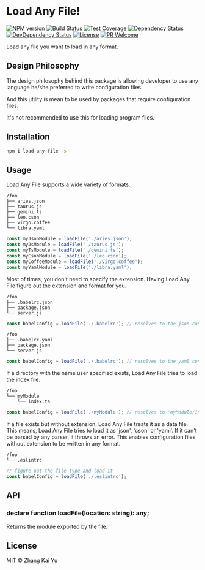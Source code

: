 # Load Any File!
[![NPM version][npm-image]][npm-url]
[![Build Status][travis-image]][travis-url]
[![Test Coverage][cov-image]][cov-url]
[![Dependency Status][daviddm-image]][daviddm-url]
[![DevDependency Status][daviddm-image-dev]][daviddm-url-dev]
[![License][license-image]][license-url]
[![PR Welcome][pr-image]][pr-url]

Load any file you want to load in any format.

## Design Philosophy

The design philosophy behind this package is allowing developer to use any
language he/she preferred to write configuration files.

And this utility is mean to be used by packages that require configuration
files.

It's not recommended to use this for loading program files.

## Installation

```bash
npm i load-any-file -s
```

## Usage

Load Any File supports a wide variety of formats.

```
/foo
├── aries.json
├── taurus.js
├── gemini.ts
├── leo.cson
├── virgo.coffee
└── libra.yaml
```

``` js
const myJsonModule = loadFile('./aries.json');
const myJsModule = loadFile('./taurus.js');
const myTsModule = loadFile('./gemini.ts');
const myCsonModule = loadFile('./leo.cson');
const myCoffeeModule = loadFile('./virgo.coffee');
const myYamlModule = loadFile('./libra.yaml');
```

Most of times, you don't need to specify the extension. Having Load Any File
figure out the extension and format for you.

```
/foo
├── .babelrc.json
├── package.json
└── server.js
```

```js
const babelConfig = loadFile('./.babelrc'); // resolves to the json config
```

```
/foo
├── .babelrc.yaml
├── package.json
└── server.js
```

```js
const babelConfig = loadFile('./.babelrc'); // resolves to the yaml config
```

If a directory with the name user specified exists, Load Any File tries to load
the index file.

```
/foo
└── myModule
    └── index.ts
```

```js
const babelConfig = loadFile('./myModule'); // resolves to 'myModule/index.ts'
```

If a file exists but without extension, Load Any File treats it as a data file.
This means, Load Any File tries to load it as 'json', 'cson' or 'yaml'. If it
can't be parsed by any parser, it throws an error. This enables configuration
files without extension to be written in any format.

```
/foo
└── .eslintrc
```

```js
// figure out the file type and load it
const babelConfig = loadFile('./.eslintrc');
```

## API

### declare function loadFile(location: string): any;

Returns the module exported by the file.

## License

MIT © [Zhang Kai Yu][license-url]

[npm-image]: https://badge.fury.io/js/load-any-file.svg
[npm-url]: https://npmjs.org/package/load-any-file
[travis-image]: https://travis-ci.org/zhangkaiyulw/load-any-file.svg?branch=master
[travis-url]: https://travis-ci.org/zhangkaiyulw/load-any-file
[cov-image]: https://codecov.io/gh/zhangkaiyulw/load-any-file/branch/master/graph/badge.svg
[cov-url]: https://codecov.io/gh/zhangkaiyulw/load-any-file
[daviddm-image]: https://david-dm.org/zhangkaiyulw/load-any-file.svg?theme=shields.io
[daviddm-url]: https://david-dm.org/zhangkaiyulw/load-any-file
[daviddm-image-dev]: https://david-dm.org/zhangkaiyulw/load-any-file/dev-status.svg
[daviddm-url-dev]: https://david-dm.org/zhangkaiyulw/load-any-file?type=dev
[license-image]: https://img.shields.io/github/license/zhangkaiyulw/load-any-file.svg
[license-url]: https://github.com/zhangkaiyulw/load-any-file/blob/master/LICENSE
[pr-image]: https://img.shields.io/badge/PRs-welcome-brightgreen.svg
[pr-url]: https://github.com/zhangkaiyulw/load-any-file/blob/master/CONTRIBUTING.md
